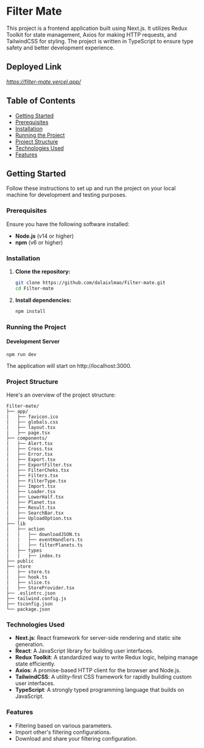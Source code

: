 # Filter Mate

This project is a frontend application built using Next.js. It utilizes Redux Toolkit for state management, Axios for making HTTP requests, and TailwindCSS for styling. The project is written in TypeScript to ensure type safety and better development experience.

## Deployed Link
*https://filter-mate.vercel.app/*

## Table of Contents

- [Getting Started](#getting-started)
- [Prerequisites](#prerequisites)
- [Installation](#installation)
- [Running the Project](#running-the-project)
- [Project Structure](#project-structure)
- [Technologies Used](#technologies-used)
- [Features](#features)

## Getting Started

Follow these instructions to set up and run the project on your local machine for development and testing purposes.

### Prerequisites

Ensure you have the following software installed:

- **Node.js** (v14 or higher)
- **npm** (v6 or higher)

### Installation

1. **Clone the repository:**

   ```bash
   git clone https://github.com/dalaixlmao/Filter-mate.git
   cd Filter-mate

2. **Install dependencies:**

    ```bash
    npm install

### Running the Project
#### Development Server

    npm run dev

The application will start on http://localhost:3000.

### Project Structure
Here's an overview of the project structure:

    Filter-mate/
    ├── app/         
    |   ├── favicon.ico
    |   ├── globals.css
    |   ├── layout.tsx
    |   ├── page.tsx
    ├── components/         
    |   ├── Alert.tsx
    |   ├── Cross.tsx
    |   ├── Error.tsx
    |   ├── Export.tsx
    |   ├── ExportFilter.tsx
    |   ├── FilterCheks.tsx
    |   ├── Filters.tsx
    |   ├── FilterType.tsx
    |   ├── Import.tsx
    |   ├── Loader.tsx
    |   ├── LowerHalf.tsx
    |   ├── Planet.tsx
    |   ├── Result.tsx
    |   ├── SearchBar.tsx
    |   ├── UploadOption.tsx
    ├── lib
    |   ├── action             
    |   |   ├── downloadJSON.ts
    |   |   ├── eventHandlers.ts
    |   |   ├── filterPlanets.ts
    |   ├── types
    |   |   ├── index.ts
    ├── public
    ├── store
    |   ├── store.ts
    |   ├── hook.ts
    |   ├── slice.ts
    |   ├── StoreProvider.tsx
    ├── .eslintrc.json    
    ├── tailwind.config.js
    ├── tsconfig.json     
    └── package.json     

### Technologies Used
- **Next.js**: React framework for server-side rendering and static site generation.
- **React**: A JavaScript library for building user interfaces.
- **Redux Toolkit**: A standardized way to write Redux logic, helping manage state efficiently.
- **Axios**: A promise-based HTTP client for the browser and Node.js.
- **TailwindCSS**: A utility-first CSS framework for rapidly building custom user interfaces.
- **TypeScript**: A strongly typed programming language that builds on JavaScript.

### Features
- Filtering based on various parameters.
- Import other's filtering configurations.
- Download and share your filtering configuration.
